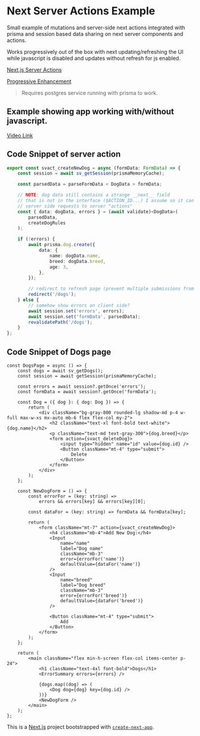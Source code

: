 # Next Server Actions Example

Small example of mutations and server-side next actions integrated with prisma and session based
data sharing on next server components and actions.

Works progressively out of the box with next updating/refreshing the UI while javascript is disabled
and updates without refresh for js enabled.

[Next.js Server Actions](https://nextjs.org/docs/app/building-your-application/data-fetching/server-actions)

[Progressive Enhancement](https://nextjs.org/docs/app/building-your-application/data-fetching/server-actions#progressive-enhancement)

> Requires postgres service running with prisma to work.

## Example showing app working with/without javascript.

[Video Link](https://gyazo.com/43190ac6eab9fd7d875ba6a25a47e6ff)

## Code Snippet of server action

```ts
export const svact_createNewDog = async (formData: FormData) => {
	const session = await sv_getSession(prismaMemoryCache);

	const parsedData = parseFormData < DogData > formData;

	// NOTE: dog data still contains a strange __next__ field
	// that is not in the interface ($ACTION_ID...) I assume so it can link
	// server side requests to server "actions"
	const { data: dogData, errors } = (await validate)<DogData>(
		parsedData,
		createDogRules
	);

	if (!errors) {
		await prisma.dog.create({
			data: {
				name: dogData.name,
				breed: dogData.breed,
				age: 3,
			},
		});

		// redirect to refresh page (prevent multiple submissions from refresh)
		redirect('/dogs');
	} else {
		// somehow show errors on client side?
		await session.set('errors', errors);
		await session.set('formData', parsedData);
		revalidatePath('/dogs');
	}
};
```

## Code Snippet of Dogs page

```tsx
const DogsPage = async () => {
	const dogs = await sv_getDogs();
	const session = await getSession(prismaMemoryCache);

	const errors = await session?.getOnce('errors');
	const formData = await session?.getOnce('formData');

	const Dog = ({ dog }: { dog: Dog }) => {
		return (
			<div className="bg-gray-800 rounded-lg shadow-md p-4 w-full max-w-xs mx-auto mb-6 flex flex-col my-2">
				<h2 className="text-xl font-bold text-white">{dog.name}</h2>
				<p className="text-md text-gray-300">{dog.breed}</p>
				<form action={svact_deleteDog}>
					<input type="hidden" name="id" value={dog.id} />
					<Button className="mt-4" type="submit">
						Delete
					</Button>
				</form>
			</div>
		);
	};

	const NewDogForm = () => {
		const errorFor = (key: string) =>
			errors && errors[key] && errors[key][0];

		const dataFor = (key: string) => formData && formData[key];

		return (
			<form className="mt-7" action={svact_createNewDog}>
				<h4 className="mb-4">Add New Dog:</h4>
				<Input
					name="name"
					label="Dog name"
					className="mb-3"
					error={errorFor('name')}
					defaultValue={dataFor('name')}
				/>
				<Input
					name="breed"
					label="Dog breed"
					className="mb-3"
					error={errorFor('breed')}
					defaultValue={dataFor('breed')}
				/>

				<Button className="mt-4" type="submit">
					Add
				</Button>
			</form>
		);
	};

	return (
		<main className="flex min-h-screen flex-col items-center p-24">
			<h1 className="text-4xl font-bold">Dogs</h1>
			<ErrorSummary errors={errors} />

			{dogs.map((dog) => (
				<Dog dog={dog} key={dog.id} />
			))}
			<NewDogForm />
		</main>
	);
};
```

This is a [Next.js](https://nextjs.org/) project bootstrapped with [`create-next-app`](https://github.com/vercel/next.js/tree/canary/packages/create-next-app).
